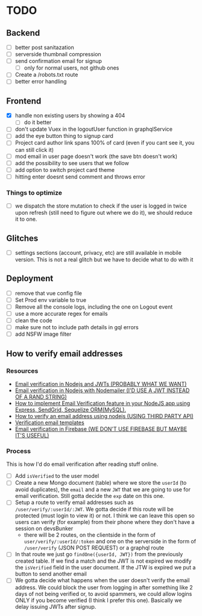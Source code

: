 # TODO

## Backend

-   [ ] better post sanitazation
-   [ ] serverside thumbnail compression
-   [ ] send confirmation email for signup
    -   [ ] only for normal users, not github ones
-   [ ] Create a /robots.txt route
-   [ ] better error handling

## Frontend

-   [x] handle non existing users by showing a 404
    -   [ ] do it better
-   [ ] don't update Vuex in the logoutUser function in graphqlService
-   [ ] add the eye button thing to signup card
-   [ ] Project card author link spans 100% of card (even if you cant see it, you can still click it)
-   [ ] mod email in user page doesn't work (the save btn doesn't work)
-   [ ] add the possibility to see users that we follow
-   [ ] add option to switch project card theme
-   [ ] hitting enter doesnt send comment and throws error

### Things to optimize

-   [ ] we dispatch the store mutation to check if the user is logged in twice upon refresh (still need to figure out where we do it), we should reduce it to one.

## Glitches

-   [ ] settings sections (account, privacy, etc) are still available in mobile version. This is not a real glitch but we have to decide what to do with it

## Deployment

-   [ ] remove that vue config file
-   [ ] Set Prod env variable to true
-   [ ] Remove all the console logs, including the one on Logout event
-   [ ] use a more accurate regex for emails
-   [ ] clean the code
-   [ ] make sure not to include path details in gql errors
-   [ ] add NSFW image filter

## How to verify email addresses

### Resources

-   [Email verification in Nodejs and JWTs (PROBABLY WHAT WE WANT)](https://stackoverflow.com/questions/51336641/email-verification-using-nodejs)
-   [Email verification in Nodejs with Nodemailer (I'D USE A JWT INSTEAD OF A RAND STRING)](https://safwan-du16.medium.com/email-verification-with-node-js-and-nodemailer-3a6363b31060)
-   [How to implement Email Verification feature in your NodeJS app using Express, SendGrid, Sequelize ORM(MySQL).](https://medium.com/the-andela-way/how-to-implement-email-verification-feature-in-your-nodejs-app-using-express-sendgrid-sequelize-e5b255bf92a2)
-   [How to verify an email address using nodejs (USING THIRD PARTY API)](https://medium.com/whois-api/how-to-verify-an-email-address-using-node-js-449330a47a7e)
-   [Verification email templates](https://www.liveagent.com/templates/verification/)
-   [Email verification in Firebase (WE DON'T USE FIREBASE BUT MAYBE IT'S USEFUL)](https://www.section.io/engineering-education/email-authentication-and-verification-nodejs-firebase/)

### Process

This is how I'd do email verification after reading stuff online.

-   [ ] Add `isVerified` to the user model
-   [ ] Create a new Mongo document (table) where we store the `userId` (to avoid duplicates), the `email` and a new `JWT` that we are going to use for email verification. Still gotta decide the `exp` date on this one.
-   [ ] Setup a route to verify email addresses such as `/user/verify/:userId/:JWT`. We gotta decide if this route will be protected (must login to view it) or not. I think we can leave this open so users can verify (for example) from their phone where they don't have a session on devsBunker
    -   there will be 2 routes, on the clientside in the form of `user/verify/:userId/:token` and one on the serverside in the form of `/user/verify` (JSON POST REQUEST) or a graphql route
-   [ ] In that route we just go `findOne({userId, JWT})` from the previously created table. If we find a match and the JWT is not expired we modify the `isVerified` field in the user document. If the JTW is expired we put a button to send another email
-   [ ] We gotta decide what happens when the user doesn't verify the email address. We could block the user from logging in after something like 2 days of not being verified or, to avoid spammers, we could allow logins ONLY if you become verified (I think I prefer this one). Basically we delay issuing JWTs after signup.
